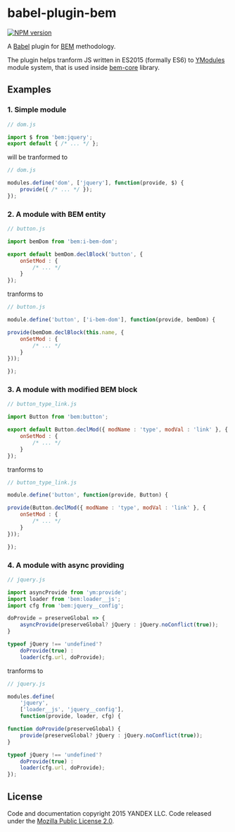 # babel-plugin-bem

[![NPM version](https://img.shields.io/npm/v/babel-plugin-bem.svg?style=flat)](https://www.npmjs.org/package/babel-plugin-bem)

A [Babel](https://babeljs.io/) plugin for [BEM](https://bem.info) methodology.

The plugin helps tranform JS written in ES2015 (formally ES6) to [YModules](https://bem.info/tools/bem/modules/) module
system, that is used inside [bem-core](https://bem.info/libs/bem-core/) library.

## Examples

### 1. Simple module

~~~js
// dom.js

import $ from 'bem:jquery';
export default { /* ... */ };
~~~

will be tranformed to

~~~js
// dom.js

modules.define('dom', ['jquery'], function(provide, $) {
    provide({ /* ... */ });
});
~~~

### 2. A module with BEM entity

~~~js
// button.js

import bemDom from 'bem:i-bem-dom';

export default bemDom.declBlock('button', {
    onSetMod : {
        /* ... */
    }
});
~~~

tranforms to

~~~js
// button.js

module.define('button', ['i-bem-dom'], function(provide, bemDom) {

provide(bemDom.declBlock(this.name, {
    onSetMod : {
        /* ... */
    }
}));

});
~~~

### 3. A module with modified BEM block

~~~js
// button_type_link.js

import Button from 'bem:button';

export default Button.declMod({ modName : 'type', modVal : 'link' }, {
    onSetMod : {
        /* ... */
    }
});
~~~

tranforms to

~~~js
// button_type_link.js

module.define('button', function(provide, Button) {

provide(Button.declMod({ modName : 'type', modVal : 'link' }, {
    onSetMod : {
        /* ... */
    }
}));

});
~~~

### 4. A module with async providing

~~~js
// jquery.js

import asyncProvide from 'ym:provide';
import loader from 'bem:loader__js';
import cfg from 'bem:jquery__config';

doProvide = preserveGlobal => {
    asyncProvide(preserveGlobal? jQuery : jQuery.noConflict(true));
}

typeof jQuery !== 'undefined'?
    doProvide(true) :
    loader(cfg.url, doProvide);
~~~

tranforms to


~~~js
// jquery.js

modules.define(
    'jquery',
    ['loader__js', 'jquery__config'],
    function(provide, loader, cfg) {

function doProvide(preserveGlobal) {
    provide(preserveGlobal? jQuery : jQuery.noConflict(true));
}

typeof jQuery !== 'undefined'?
    doProvide(true) :
    loader(cfg.url, doProvide);
});
~~~

## License

Code and documentation copyright 2015 YANDEX LLC.
Code released under the [Mozilla Public License 2.0](LICENSE.txt).

